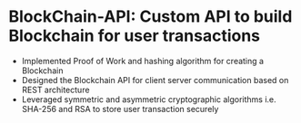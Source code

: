 # BlockChain-API: Custom API to build Blockchain for user transactions 
- Implemented Proof of Work and hashing algorithm for creating a Blockchain  
- Designed the Blockchain API for client server communication based on REST architecture  
- Leveraged symmetric and asymmetric cryptographic algorithms i.e. SHA-256 and RSA to store user transaction securely  

